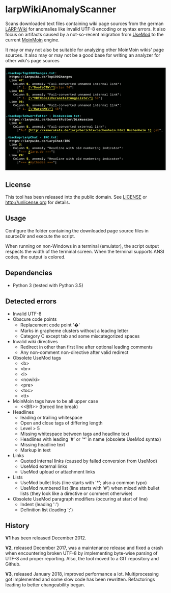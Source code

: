 # larpWikiAnomalyScanner

Scans downloaded text files containing wiki page sources from the german
[LARP-Wiki](https://www.larpwiki.de/LarpWikiAnomalyScanner) for anomalies like
invalid UTF-8 encoding or syntax errors. It also focus on artifacts caused by a
not-so-recent migration from [UseMod](http://www.usemod.com/cgi-bin/wiki.pl) to
the current [MoinMoin](https://moinmo.in) engine.

It may or may not also be suitable for analyzing other MoinMoin wikis' page
sources. It also may or may not be a good base for writing an analyzer for other
wiki's page sources

![Example output](example.png)

## License

This tool has been released into the public domain. See [LICENSE](LICENSE) or
http://unlicense.org for details.

## Usage

Configure the folder containing the downloaded page source files in sourceDir
and execute the script.

When running on non-Windows in a terminal (emulator), the script output respects the width of the
terminal screen.
When the terminal supports ANSI codes, the output is colored.

## Dependencies

* Python 3 (tested with Python 3.5)

## Detected errors

* Invalid UTF-8
* Obscure code points
  * Replacement code point '�'
  * Marks in grapheme clusters without a leading letter
  * Category C except tab and some miscategorized spaces
* Invalid wiki directives
  * Redirect in other than first line after optional leading comments
  * Any non-comment non-directive after valid redirect
* Obsolete UseMod tags
  * \<b>
  * \<br>
  * \<i>
  * \<nowiki>
  * \<pre>
  * \<toc>
  * \<tt>
* MoinMoin tags have to be all upper case
  * \<\<BR>> (forced line break)
* Headlines
  * leading or trailing whitespace
  * Open and close tags of differing length
  * Level > 5
  * Missing whitespace between tags and headline text
  * Headlines with leading '#' or '*' in name (obsolete UseMod syntax)
  * Missing headline text
  * Markup in text
* Links
  * Quoted internal links (caused by failed conversion from UseMod)
  * UseMod external links
  * UseMod upload or attachment links
* Lists
  * UseMod bullet lists (line starts with '*'; also a common typo)
  * UseMod numbered list (line starts with '#') when mixed with 
    bullet lists (they look like a directive or comment otherwise)
* Obsolete UseMod paragraph modifiers (occuring at start of line)
  * Indent (leading ':')
  * Definition list (leading ';')

## History

__V1__ has been released December 2012.

__V2__, released December 2017, was a maintenance release and fixed a crash
when encountering broken UTF-8 by implementing byte-wise parsing of UTF-8 and
proper reporting. Also, the tool moved to a GIT repository and Github.

__V3__, released January 2018, improved performance a lot. Multiprocessing got
implemented and some slow code has been rewritten.
Refactorings leading to better changeability began.

